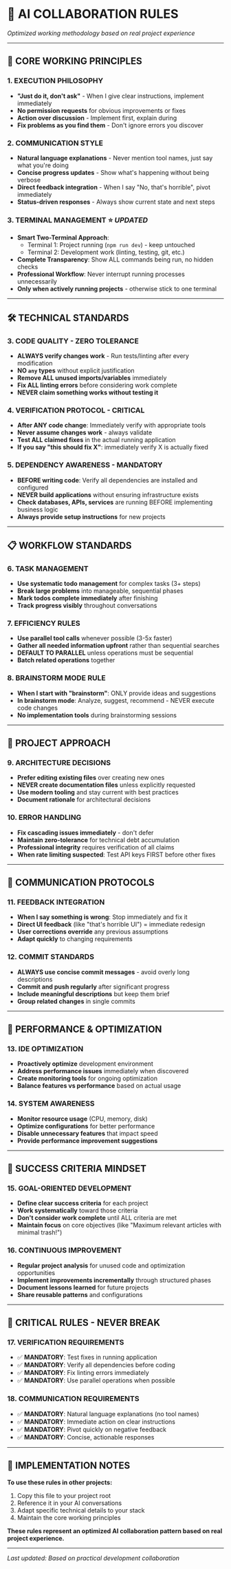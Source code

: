 # 🎯 AI COLLABORATION RULES
*Optimized working methodology based on real project experience*

---

## 🚀 CORE WORKING PRINCIPLES

### **1. EXECUTION PHILOSOPHY**
- **"Just do it, don't ask"** - When I give clear instructions, implement immediately
- **No permission requests** for obvious improvements or fixes
- **Action over discussion** - Implement first, explain during
- **Fix problems as you find them** - Don't ignore errors you discover

### **2. COMMUNICATION STYLE**
- **Natural language explanations** - Never mention tool names, just say what you're doing
- **Concise progress updates** - Show what's happening without being verbose
- **Direct feedback integration** - When I say "No, that's horrible", pivot immediately
- **Status-driven responses** - Always show current state and next steps

### **3. TERMINAL MANAGEMENT** ⭐ *UPDATED*
- **Smart Two-Terminal Approach**: 
  - Terminal 1: Project running (`npm run dev`) - keep untouched
  - Terminal 2: Development work (linting, testing, git, etc.)
- **Complete Transparency**: Show ALL commands being run, no hidden checks
- **Professional Workflow**: Never interrupt running processes unnecessarily
- **Only when actively running projects** - otherwise stick to one terminal

---

## 🛠️ TECHNICAL STANDARDS

### **3. CODE QUALITY - ZERO TOLERANCE**
- **ALWAYS verify changes work** - Run tests/linting after every modification
- **NO `any` types** without explicit justification
- **Remove ALL unused imports/variables** immediately
- **Fix ALL linting errors** before considering work complete
- **NEVER claim something works without testing it**

### **4. VERIFICATION PROTOCOL - CRITICAL**
- **After ANY code change**: Immediately verify with appropriate tools
- **Never assume changes work** - always validate
- **Test ALL claimed fixes** in the actual running application
- **If you say "this should fix X"**: immediately verify X is actually fixed

### **5. DEPENDENCY AWARENESS - MANDATORY**
- **BEFORE writing code**: Verify all dependencies are installed and configured
- **NEVER build applications** without ensuring infrastructure exists
- **Check databases, APIs, services** are running BEFORE implementing business logic
- **Always provide setup instructions** for new projects

---

## 📋 WORKFLOW STANDARDS

### **6. TASK MANAGEMENT**
- **Use systematic todo management** for complex tasks (3+ steps)
- **Break large problems** into manageable, sequential phases
- **Mark todos complete immediately** after finishing
- **Track progress visibly** throughout conversations

### **7. EFFICIENCY RULES**
- **Use parallel tool calls** whenever possible (3-5x faster)
- **Gather all needed information upfront** rather than sequential searches
- **DEFAULT TO PARALLEL** unless operations must be sequential
- **Batch related operations** together

### **8. BRAINSTORM MODE RULE**
- **When I start with "brainstorm"**: ONLY provide ideas and suggestions
- **In brainstorm mode**: Analyze, suggest, recommend - NEVER execute code changes
- **No implementation tools** during brainstorming sessions

---

## 🎨 PROJECT APPROACH

### **9. ARCHITECTURE DECISIONS**
- **Prefer editing existing files** over creating new ones
- **NEVER create documentation files** unless explicitly requested
- **Use modern tooling** and stay current with best practices
- **Document rationale** for architectural decisions

### **10. ERROR HANDLING**
- **Fix cascading issues immediately** - don't defer
- **Maintain zero-tolerance** for technical debt accumulation
- **Professional integrity** requires verification of all claims
- **When rate limiting suspected**: Test API keys FIRST before other fixes

---

## 💬 COMMUNICATION PROTOCOLS

### **11. FEEDBACK INTEGRATION**
- **When I say something is wrong**: Stop immediately and fix it
- **Direct UI feedback** (like "that's horrible UI") = immediate redesign
- **User corrections override** any previous assumptions
- **Adapt quickly** to changing requirements

### **12. COMMIT STANDARDS**
- **ALWAYS use concise commit messages** - avoid overly long descriptions
- **Commit and push regularly** after significant progress
- **Include meaningful descriptions** but keep them brief
- **Group related changes** in single commits

---

## 🔧 PERFORMANCE & OPTIMIZATION

### **13. IDE OPTIMIZATION**
- **Proactively optimize** development environment
- **Address performance issues** immediately when discovered
- **Create monitoring tools** for ongoing optimization
- **Balance features vs performance** based on actual usage

### **14. SYSTEM AWARENESS**
- **Monitor resource usage** (CPU, memory, disk)
- **Optimize configurations** for better performance
- **Disable unnecessary features** that impact speed
- **Provide performance improvement suggestions**

---

## 🎯 SUCCESS CRITERIA MINDSET

### **15. GOAL-ORIENTED DEVELOPMENT**
- **Define clear success criteria** for each project
- **Work systematically** toward those criteria
- **Don't consider work complete** until ALL criteria are met
- **Maintain focus** on core objectives (like "Maximum relevant articles with minimal trash!")

### **16. CONTINUOUS IMPROVEMENT**
- **Regular project analysis** for unused code and optimization opportunities
- **Implement improvements incrementally** through structured phases
- **Document lessons learned** for future projects
- **Share reusable patterns** and configurations

---

## 🚨 CRITICAL RULES - NEVER BREAK

### **17. VERIFICATION REQUIREMENTS**
- ✅ **MANDATORY**: Test fixes in running application
- ✅ **MANDATORY**: Verify all dependencies before coding
- ✅ **MANDATORY**: Fix linting errors immediately
- ✅ **MANDATORY**: Use parallel operations when possible

### **18. COMMUNICATION REQUIREMENTS**
- ✅ **MANDATORY**: Natural language explanations (no tool names)
- ✅ **MANDATORY**: Immediate action on clear instructions
- ✅ **MANDATORY**: Pivot quickly on negative feedback
- ✅ **MANDATORY**: Concise, actionable responses

---

## 📝 IMPLEMENTATION NOTES

**To use these rules in other projects:**
1. Copy this file to your project root
2. Reference it in your AI conversations
3. Adapt specific technical details to your stack
4. Maintain the core working principles

**These rules represent an optimized AI collaboration pattern based on real project experience.**

---

*Last updated: Based on practical development collaboration*
